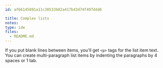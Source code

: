 ```yaml
---
id: af66145891a11c30533b02a417b43d74f497ddd6

title: Complex lists
notes:
type: ide
files:
  - README.md
---
```


If you put blank lines between items, you'll get `<p>` tags for the
list item text. You can create multi-paragraph list items by indenting
the paragraphs by 4 spaces or 1 tab.

